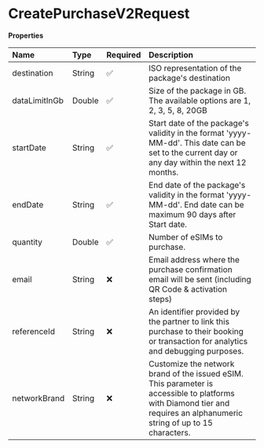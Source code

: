 # CreatePurchaseV2Request

**Properties**

| Name          | Type   | Required | Description                                                                                                                                                             |
| :------------ | :----- | :------- | :---------------------------------------------------------------------------------------------------------------------------------------------------------------------- |
| destination   | String | ✅       | ISO representation of the package's destination                                                                                                                         |
| dataLimitInGb | Double | ✅       | Size of the package in GB. The available options are 1, 2, 3, 5, 8, 20GB                                                                                                |
| startDate     | String | ✅       | Start date of the package's validity in the format 'yyyy-MM-dd'. This date can be set to the current day or any day within the next 12 months.                          |
| endDate       | String | ✅       | End date of the package's validity in the format 'yyyy-MM-dd'. End date can be maximum 90 days after Start date.                                                        |
| quantity      | Double | ✅       | Number of eSIMs to purchase.                                                                                                                                            |
| email         | String | ❌       | Email address where the purchase confirmation email will be sent (including QR Code & activation steps)                                                                 |
| referenceId   | String | ❌       | An identifier provided by the partner to link this purchase to their booking or transaction for analytics and debugging purposes.                                       |
| networkBrand  | String | ❌       | Customize the network brand of the issued eSIM. This parameter is accessible to platforms with Diamond tier and requires an alphanumeric string of up to 15 characters. |

